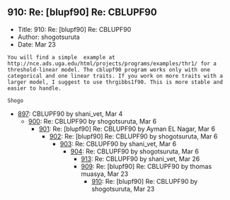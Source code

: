 ## 910: Re: [blupf90] Re: CBLUPF90

- Title: 910: Re: [blupf90] Re: CBLUPF90
- Author: shogotsuruta
- Date: Mar 23

```
You will find a simple  example at http://nce.ads.uga.edu/html/projects/programs/examples/thr1/ for a threshold-linear model. The cblupf90 program works only with one categorical and one linear traits. If you work on more traits with a larger model, I suggest to use thrgibbs1f90. This is more stable and easier to handle.

Shogo
```

- [897](0897.md): CBLUPF90 by shani_vet, Mar 4
    - [900](0900.md): Re: CBLUPF90 by shogotsuruta, Mar 6
        - [901](0901.md): Re: [blupf90] Re: CBLUPF90 by Ayman EL Nagar, Mar 6
            - [902](0902.md): Re: [blupf90] Re: CBLUPF90 by shogotsuruta, Mar 6
                - [903](0903.md): Re: CBLUPF90 by shani_vet, Mar 6
                    - [904](0904.md): Re: CBLUPF90 by shogotsuruta, Mar 6
                        - [913](0913.md): Re: CBLUPF90 by shani_vet, Mar 26
                        - [909](0909.md): Re: [blupf90] Re: CBLUPF90 by thomas muasya, Mar 23
                            - [910](0910.md): Re: [blupf90] Re: CBLUPF90 by shogotsuruta, Mar 23

